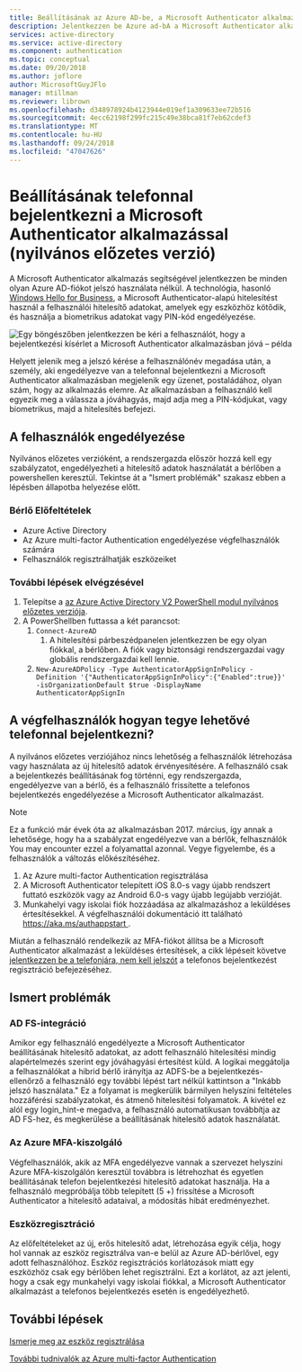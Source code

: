 ```yaml
---
title: Beállításának az Azure AD-be, a Microsoft Authenticator alkalmazás (nyilvános előzetes verzió)
description: Jelentkezzen be Azure ad-bA a Microsoft Authenticator alkalmazást a jelszót (nyilvános előzetes verzió) használata nélkül
services: active-directory
ms.service: active-directory
ms.component: authentication
ms.topic: conceptual
ms.date: 09/20/2018
ms.author: joflore
author: MicrosoftGuyJFlo
manager: mtillman
ms.reviewer: librown
ms.openlocfilehash: d348978924b4123944e019ef1a309633ee72b516
ms.sourcegitcommit: 4ecc62198f299fc215c49e38bca81f7eb62cdef3
ms.translationtype: MT
ms.contentlocale: hu-HU
ms.lasthandoff: 09/24/2018
ms.locfileid: "47047626"
---
```

# <a name="passwordless-phone-sign-in-with-the-microsoft-authenticator-app-public-preview"></a>Beállításának telefonnal bejelentkezni a Microsoft Authenticator alkalmazással (nyilvános előzetes verzió)

A Microsoft Authenticator alkalmazás segítségével jelentkezzen be minden olyan Azure AD-fiókot jelszó használata nélkül. A technológia, hasonló [Windows Hello for Business](/windows/security/identity-protection/hello-for-business/hello-identity-verification), a Microsoft Authenticator-alapú hitelesítést használ a felhasználói hitelesítő adatokat, amelyek egy eszközhöz kötődik, és használja a biometrikus adatokat vagy PIN-kód engedélyezése.

![Egy böngészőben jelentkezzen be kéri a felhasználót, hogy a bejelentkezési kísérlet a Microsoft Authenticator alkalmazásban jóvá – példa](./media/howto-authentication-phone-sign-in/phone-sign-in-microsoft-authenticator-app.png)

Helyett jelenik meg a jelszó kérése a felhasználónév megadása után, a személy, aki engedélyezve van a telefonnal bejelentkezni a Microsoft Authenticator alkalmazásban megjelenik egy üzenet, postaládához, olyan szám, hogy az alkalmazás elemre. Az alkalmazásban a felhasználó kell egyezik meg a válassza a jóváhagyás, majd adja meg a PIN-kódjukat, vagy biometrikus, majd a hitelesítés befejezi.

## <a name="enable-my-users"></a>A felhasználók engedélyezése

Nyilvános előzetes verzióként, a rendszergazda először hozzá kell egy szabályzatot, engedélyezheti a hitelesítő adatok használatát a bérlőben a powershellen keresztül. Tekintse át a "Ismert problémák" szakasz ebben a lépésben állapotba helyezése előtt.

### <a name="tenant-prerequisites"></a>Bérlő Előfeltételek

* Azure Active Directory
* Az Azure multi-factor Authentication engedélyezése végfelhasználók számára
* Felhasználók regisztrálhatják eszközeiket

### <a name="steps-to-enable"></a>További lépések elvégzésével

1. Telepítse a [az Azure Active Directory V2 PowerShell modul nyilvános előzetes verziója](https://www.powershellgallery.com/packages/AzureADPreview/2.0.0.114).  
2. A PowerShellben futtassa a két parancsot:
   1. `Connect-AzureAD`
      1. A hitelesítési párbeszédpanelen jelentkezzen be egy olyan fiókkal, a bérlőben. A fiók vagy biztonsági rendszergazdai vagy globális rendszergazdai kell lennie.
   2. `New-AzureADPolicy -Type AuthenticatorAppSignInPolicy -Definition '{"AuthenticatorAppSignInPolicy":{"Enabled":true}}' -isOrganizationDefault $true -DisplayName AuthenticatorAppSignIn`

## <a name="how-do-my-end-users-enable-phone-sign-in"></a>A végfelhasználók hogyan tegye lehetővé telefonnal bejelentkezni?

A nyilvános előzetes verziójához nincs lehetőség a felhasználók létrehozása vagy használata az új hitelesítő adatok érvényesítésére. A felhasználó csak a bejelentkezés beállításának fog történni, egy rendszergazda, engedélyezve van a bérlő, és a felhasználó frissítette a telefonos bejelentkezés engedélyezése a Microsoft Authenticator alkalmazást.

> [!NOTE]
> Ez a funkció már évek óta az alkalmazásban 2017. március, így annak a lehetősége, hogy ha a szabályzat engedélyezve van a bérlők, felhasználók You may encounter ezzel a folyamattal azonnal. Vegye figyelembe, és a felhasználók a változás előkészítéséhez.
>

1. Az Azure multi-factor Authentication regisztrálása
1. A Microsoft Authenticator telepített iOS 8.0-s vagy újabb rendszert futtató eszközök vagy az Android 6.0-s vagy újabb legújabb verzióját.
1. Munkahelyi vagy iskolai fiók hozzáadása az alkalmazáshoz a leküldéses értesítésekkel. A végfelhasználói dokumentáció itt található [ https://aka.ms/authappstart ](https://aka.ms/authappstart).

Miután a felhasználó rendelkezik az MFA-fiókot állítsa be a Microsoft Authenticator alkalmazást a leküldéses értesítések, a cikk lépéseit követve [jelentkezzen be a telefonjára, nem kell jelszót](../user-help/microsoft-authenticator-app-phone-signin-faq.md) a telefonos bejelentkezést regisztráció befejezéséhez.

## <a name="known-issues"></a>Ismert problémák

### <a name="ad-fs-integration"></a>AD FS-integráció

Amikor egy felhasználó engedélyezte a Microsoft Authenticator beállításának hitelesítő adatokat, az adott felhasználó hitelesítési mindig alapértelmezés szerint egy jóváhagyási értesítést küld. A logikai meggátolja a felhasználókat a hibrid bérlő irányítja az ADFS-be a bejelentkezés-ellenőrző a felhasználó egy további lépést tart nélkül kattintson a "Inkább jelszó használata." Ez a folyamat is megkerülik bármilyen helyszíni feltételes hozzáférési szabályzatokat, és átmenő hitelesítési folyamatok. A kivétel ez alól egy login_hint-e megadva, a felhasználó automatikusan továbbítja az AD FS-hez, és megkerülése a beállításának hitelesítő adatok használatát.

### <a name="azure-mfa-server"></a>Az Azure MFA-kiszolgáló

Végfelhasználók, akik az MFA engedélyezve vannak a szervezet helyszíni Azure MFA-kiszolgálón keresztül továbbra is létrehozhat és egyetlen beállításának telefon bejelentkezési hitelesítő adatokat használja. Ha a felhasználó megpróbálja több telepített (5 +) frissítése a Microsoft Authenticator a hitelesítő adataival, a módosítás hibát eredményezhet.  

### <a name="device-registration"></a>Eszközregisztráció

Az előfeltételeket az új, erős hitelesítő adat, létrehozása egyik célja, hogy hol vannak az eszköz regisztrálva van-e belül az Azure AD-bérlővel, egy adott felhasználóhoz. Eszköz regisztrációs korlátozások miatt egy eszközhöz csak egy bérlőben lehet regisztrálni. Ezt a korlátot, az azt jelenti, hogy a csak egy munkahelyi vagy iskolai fiókkal, a Microsoft Authenticator alkalmazást a telefonos bejelentkezés esetén is engedélyezhető.

## <a name="next-steps"></a>További lépések

[Ismerje meg az eszköz regisztrálása](../devices/overview.md#getting-devices-under-the-control-of-azure-ad)

[További tudnivalók az Azure multi-factor Authentication](../authentication/howto-mfa-getstarted.md)